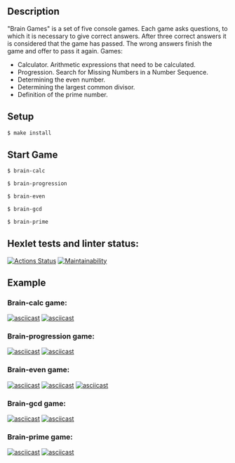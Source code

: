 ## Description

"Brain Games" is a set of five console games. Each game asks questions, to which it is necessary to give correct answers. After three correct answers it is considered that the game has passed. The wrong answers finish the game and offer to pass it again. Games:

- Calculator. Arithmetic expressions that need to be calculated.
- Progression. Search for Missing Numbers in a Number Sequence.
- Determining the even number.
- Determining the largest common divisor.
- Definition of the prime number.
## Setup

```sh
$ make install
```
## Start Game

```sh
$ brain-calc

$ brain-progression

$ brain-even

$ brain-gcd

$ brain-prime
```

## Hexlet tests and linter status:
[![Actions Status](https://github.com/bmthfan/frontend-project-lvl1/workflows/hexlet-check/badge.svg)](https://github.com/bmthfan/frontend-project-lvl1/actions)
[![Maintainability](https://api.codeclimate.com/v1/badges/157043015cad4922c893/maintainability)](https://codeclimate.com/github/bmthfan/frontend-project-lvl1/maintainability)

## Example

### Brain-calc game:
[![asciicast](https://asciinema.org/a/y6hb2wmLBtkHyApJVZl5nwIWg.svg)](https://asciinema.org/a/y6hb2wmLBtkHyApJVZl5nwIWg)
[![asciicast](https://asciinema.org/a/mMAdcJUDbl9WPlHxzVlpMzqD2.svg)](https://asciinema.org/a/mMAdcJUDbl9WPlHxzVlpMzqD2)

### Brain-progression game:
[![asciicast](https://asciinema.org/a/xD6e8D2wdq43znJgR6hMflS7N.svg)](https://asciinema.org/a/xD6e8D2wdq43znJgR6hMflS7N)
[![asciicast](https://asciinema.org/a/kaibMkv7X9AiyHvogEqMPQMEV.svg)](https://asciinema.org/a/kaibMkv7X9AiyHvogEqMPQMEV)

### Brain-even game:
[![asciicast](https://asciinema.org/a/Iw278fxvkg5rGxch9ZjwtYkxJ.svg)](https://asciinema.org/a/Iw278fxvkg5rGxch9ZjwtYkxJ)
[![asciicast](https://asciinema.org/a/9SCnlJR3gBAWZtSyBskNUQwOs.svg)](https://asciinema.org/a/9SCnlJR3gBAWZtSyBskNUQwOs)
[![asciicast](https://asciinema.org/a/7oARKsvav0M2hwzEUnJgG4bkQ.svg)](https://asciinema.org/a/7oARKsvav0M2hwzEUnJgG4bkQ)

### Brain-gcd game:
[![asciicast](https://asciinema.org/a/uAZXJ29fhkxWk3sRRkaolH5HT.svg)](https://asciinema.org/a/uAZXJ29fhkxWk3sRRkaolH5HT)
[![asciicast](https://asciinema.org/a/O1pf7byDnvebbuvHyynpzIhCv.svg)](https://asciinema.org/a/O1pf7byDnvebbuvHyynpzIhCv)

### Brain-prime game:
[![asciicast](https://asciinema.org/a/eoujky923Ic0cgt9QgBHFtFDa.svg)](https://asciinema.org/a/eoujky923Ic0cgt9QgBHFtFDa)
[![asciicast](https://asciinema.org/a/j5nzMWHdqY1VoLPfTyRwagXdY.svg)](https://asciinema.org/a/j5nzMWHdqY1VoLPfTyRwagXdY)
